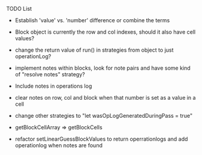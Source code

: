 TODO List

- Establish 'value' vs. 'number' difference or combine the terms
- Block object is currently the row and col indexes, should it also have cell values?

- change the return value of run() in strategies from object to just operationLog?

- implement notes within blocks, look for note pairs and have some kind of "resolve notes" strategy?
- Include notes in operations log
- clear notes on row, col and block when that number is set as a value in a cell
- change other strategies to "let wasOpLogGeneratedDuringPass = true"
- getBlockCellArray => getBlockCells
- refactor setLinearGuessBlockValues to return operrationlogs and add operationlog when notes are found
